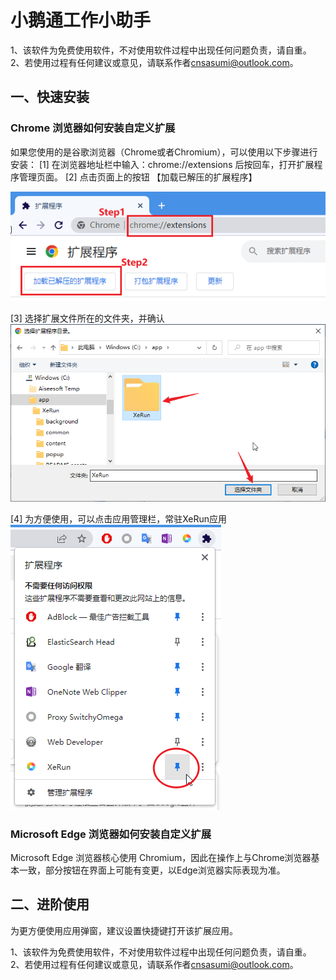 # 小鹅通工作小助手
1、该软件为免费使用软件，不对使用软件过程中出现任何问题负责，请自重。
2、若使用过程有任何建议或意见，请联系作者<a href="mailto:cnsasumi@outlook.com">cnsasumi@outlook.com</a>。

## 一、快速安装

### Chrome 浏览器如何安装自定义扩展

如果您使用的是谷歌浏览器（Chrome或者Chromium），可以使用以下步骤进行安装：
[1] 在浏览器地址栏中输入：chrome://extensions 后按回车，打开扩展程序管理页面。
[2] 点击页面上的按钮 【加载已解压的扩展程序】

![image-20221107143106178](assert/doc/image-20221107143106178.png)

[3] 选择扩展文件所在的文件夹，并确认
![image-20221107143650949](assert/doc/image-20221107143650949.png)

[4] 为方便使用，可以点击应用管理栏，常驻XeRun应用
![image-20221107143933054](assert/doc/image-20221107143933054.png)

### Microsoft Edge 浏览器如何安装自定义扩展

Microsoft Edge 浏览器核心使用 Chromium，因此在操作上与Chrome浏览器基本一致，部分按钮在界面上可能有变更，以Edge浏览器实际表现为准。

## 二、进阶使用
为更方便使用应用弹窗，建议设置快捷键打开该扩展应用。

1、该软件为免费使用软件，不对使用软件过程中出现任何问题负责，请自重。
2、若使用过程有任何建议或意见，请联系作者<a href="mailto:cnsasumi@outlook.com">cnsasumi@outlook.com</a>。
